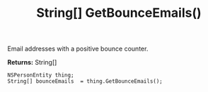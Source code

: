 ﻿---
uid: crmscript_ref_NSPersonEntity_GetBounceEmails
title: String[] GetBounceEmails()
intellisense: NSPersonEntity.GetBounceEmails
keywords: NSPersonEntity, GetBounceEmails
so.topic: reference
---

Email addresses with a positive bounce counter.

**Returns:** String[]


```crmscript
NSPersonEntity thing;
String[] bounceEmails  = thing.GetBounceEmails();
```


